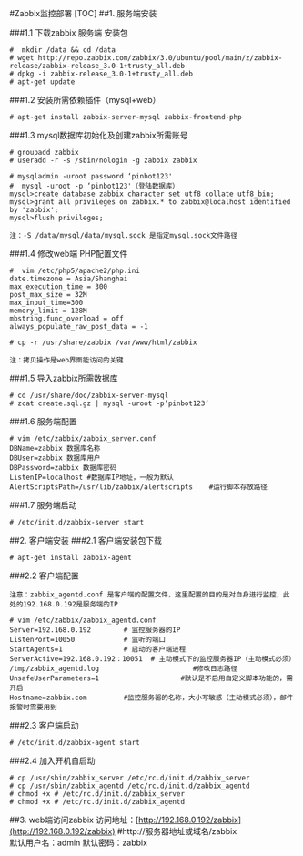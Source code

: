 #Zabbix监控部署
[TOC]
##1. 服务端安装

###1.1 下载zabbix 服务端 安装包
```
#  mkdir /data && cd /data
# wget http://repo.zabbix.com/zabbix/3.0/ubuntu/pool/main/z/zabbix-release/zabbix-release_3.0-1+trusty_all.deb
# dpkg -i zabbix-release_3.0-1+trusty_all.deb
# apt-get update
```

###1.2 安装所需依赖插件（mysql+web）
```
# apt-get install zabbix-server-mysql zabbix-frontend-php
```

###1.3 mysql数据库初始化及创建zabbix所需账号
```
# groupadd zabbix
# useradd -r -s /sbin/nologin -g zabbix zabbix

# mysqladmin -uroot password ‘pinbot123'
#  mysql -uroot -p ‘pinbot123'（登陆数据库）
mysql>create database zabbix character set utf8 collate utf8_bin;
mysql>grant all privileges on zabbix.* to zabbix@localhost identified by 'zabbix';
mysql>flush privileges;

注：-S /data/mysql/data/mysql.sock 是指定mysql.sock文件路径
```

###1.4 修改web端 PHP配置文件
```
#  vim /etc/php5/apache2/php.ini
date.timezone = Asia/Shanghai
max_execution_time = 300
post_max_size = 32M
max_input_time=300
memory_limit = 128M
mbstring.func_overload = off
always_populate_raw_post_data = -1

# cp -r /usr/share/zabbix /var/www/html/zabbix

注：拷贝操作是web界面能访问的关键
```

###1.5 导入zabbix所需数据库
```
# cd /usr/share/doc/zabbix-server-mysql
# zcat create.sql.gz | mysql -uroot -p’pinbot123’
```

###1.6 服务端配置
```
# vim /etc/zabbix/zabbix_server.conf
DBName=zabbix 数据库名称
DBUser=zabbix 数据库用户
DBPassword=zabbix 数据库密码
ListenIP=localhost #数据库IP地址，一般为默认
AlertScriptsPath=/usr/lib/zabbix/alertscripts    #运行脚本存放路径
```

###1.7 服务端启动
```
# /etc/init.d/zabbix-server start
```

##2. 客户端安装
###2.1 客户端安装包下载
```
# apt-get install zabbix-agent
```

###2.2 客户端配置
```
注意：zabbix_agentd.conf 是客户端的配置文件，这里配置的目的是对自身进行监控，此处的192.168.0.192是服务端的IP

# vim /etc/zabbix/zabbix_agentd.conf
Server=192.168.0.192        # 监控服务器的IP
ListenPort=10050            # 监听的端口
StartAgents=1               # 启动的客户端进程
ServerActive=192.168.0.192：10051  # 主动模式下的监控服务器IP（主动模式必须）
/tmp/zabbix_agentd.log                       #修改日志路径
UnsafeUserParameters=1                    #默认是不启用自定义脚本功能的，需开启
Hostname=zabbix.com         #监控服务器的名称，大小写敏感（主动模式必须），邮件报警时需要用到
```

###2.3 客户端启动
```
# /etc/init.d/zabbix-agent start
```

###2.4 加入开机自启动
```
# cp /usr/sbin/zabbix_server /etc/rc.d/init.d/zabbix_server
# cp /usr/sbin/zabbix_agentd /etc/rc.d/init.d/zabbix_agentd
# chmod +x # /etc/rc.d/init.d/zabbix_server
# chmod +x # /etc/rc.d/init.d/zabbix_agentd
```

##3. web端访问zabbix
访问地址：[http://192.168.0.192/zabbix](http://192.168.0.192/zabbix) #http://服务器地址或域名/zabbix  
默认用户名：admin  默认密码：zabbix
